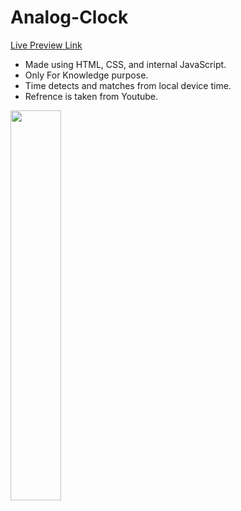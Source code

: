 # Analog-Clock
<a href="https://analog-clock-arunwebcode.netlify.app/"> Live Preview Link </a>
<ul>
  <li>Made using HTML, CSS, and internal JavaScript.</li>
  <li>Only For Knowledge purpose.</li>
  <li>Time detects and matches from local device time.</li>
  <li>Refrence is taken from Youtube.</li>
</ul>

<img src = "https://github.com/Arun-webcode/Digital-Clock/blob/main/Clock%20image.png" width="40%" height="40%">
